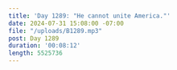 ```yaml
---
title: 'Day 1289: "He cannot unite America."'
date: 2024-07-31 15:08:00 -07:00
file: "/uploads/B1289.mp3"
post: Day 1289
duration: '00:08:12'
length: 5525736
---
```



